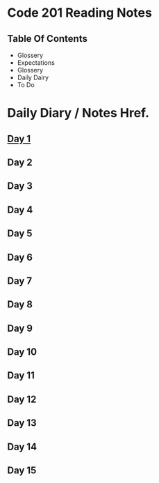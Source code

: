 # Code 201 Reading Notes


## Table Of Contents
<ul>
  <li> Glossery </li>
  <li> Expectations </li>
  <li> Glossery </li>
  <li> Daily Dairy </li>
  <li> To Do</li>
</ul>

# Daily Diary / Notes Href.
## [Day 1](ReadingNotes_201/Class_01.md)

## Day 2

## Day 3

## Day 4

## Day 5

## Day 6

## Day 7

## Day 8

## Day 9

## Day 10

## Day 11

## Day 12

## Day 13

## Day 14

## Day 15

